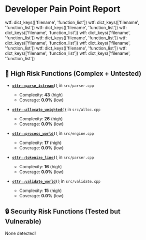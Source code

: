 # Developer Pain Point Report

wtf: dict_keys(['filename', 'function_list'])
wtf: dict_keys(['filename', 'function_list'])
wtf: dict_keys(['filename', 'function_list'])
wtf: dict_keys(['filename', 'function_list'])
wtf: dict_keys(['filename', 'function_list'])
wtf: dict_keys(['filename', 'function_list'])
wtf: dict_keys(['filename', 'function_list'])
wtf: dict_keys(['filename', 'function_list'])
wtf: dict_keys(['filename', 'function_list'])
wtf: dict_keys(['filename', 'function_list'])
wtf: dict_keys(['filename', 'function_list'])
## 🚨 High Risk Functions (Complex + Untested)

- **[`ottr::parse_istream()`](https://github.com/ruxven/ottr/blob/4c31cca713526abbb8b1ddfcdf2b57187382ff52/src/parser.cpp#L0-L0)** in `src/parser.cpp`
  - Complexity: **43** (high)
  - Coverage: **0.0%** (low)

- **[`ottr::allocate_weighted()`](https://github.com/ruxven/ottr/blob/4c31cca713526abbb8b1ddfcdf2b57187382ff52/src/alloc.cpp#L0-L0)** in `src/alloc.cpp`
  - Complexity: **26** (high)
  - Coverage: **0.0%** (low)

- **[`ottr::process_world()`](https://github.com/ruxven/ottr/blob/4c31cca713526abbb8b1ddfcdf2b57187382ff52/src/engine.cpp#L0-L0)** in `src/engine.cpp`
  - Complexity: **17** (high)
  - Coverage: **0.0%** (low)

- **[`ottr::tokenize_line()`](https://github.com/ruxven/ottr/blob/4c31cca713526abbb8b1ddfcdf2b57187382ff52/src/parser.cpp#L0-L0)** in `src/parser.cpp`
  - Complexity: **16** (high)
  - Coverage: **0.0%** (low)

- **[`ottr::validate_world()`](https://github.com/ruxven/ottr/blob/4c31cca713526abbb8b1ddfcdf2b57187382ff52/src/validate.cpp#L0-L0)** in `src/validate.cpp`
  - Complexity: **15** (high)
  - Coverage: **0.0%** (low)

## 🔒 Security Risk Functions (Tested but Vulnerable)

None detected!


